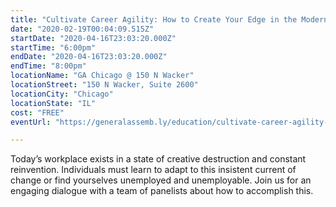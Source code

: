 ```yaml
---
title: "Cultivate Career Agility: How to Create Your Edge in the Modern Workplace (FREE!)"
date: "2020-02-19T00:04:09.515Z"
startDate: "2020-04-16T23:03:20.000Z"
startTime: "6:00pm"
endDate: "2020-04-16T23:03:20.000Z"
endTime: "8:00pm"
locationName: "GA Chicago @ 150 N Wacker"
locationStreet: "150 N Wacker, Suite 2600"
locationCity: "Chicago"
locationState: "IL"
cost: "FREE"
eventUrl: "https://generalassemb.ly/education/cultivate-career-agility-how-to-create-your-edge-in-the-modern-workplace/chicago/103302"

---
```


Today’s workplace exists in a state of creative destruction and constant reinvention. Individuals must learn to adapt to this insistent current of change or find yourselves unemployed and unemployable. Join us for an engaging dialogue with a team of panelists about how to accomplish this.

